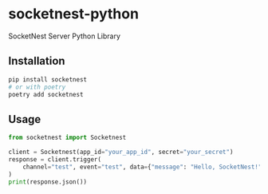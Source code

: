 # socketnest-python
SocketNest Server Python Library

## Installation

```bash
pip install socketnest
# or with poetry
poetry add socketnest
```

## Usage

```python
from socketnest import Socketnest

client = Socketnest(app_id="your_app_id", secret="your_secret")
response = client.trigger(
    channel="test", event="test", data={"message": "Hello, SocketNest!"}
)
print(response.json())
```
